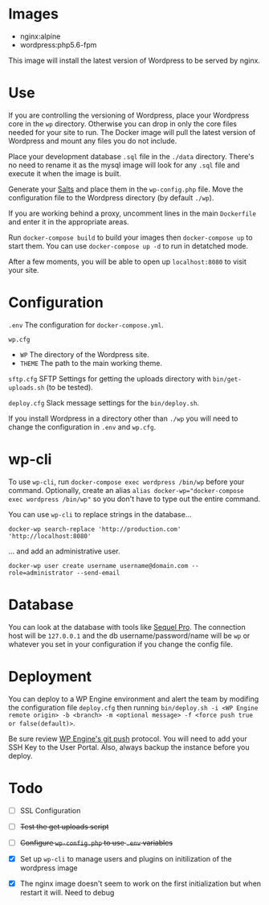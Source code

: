 # Images
- nginx:alpine
- wordpress:php5.6-fpm

This image will install the latest version of Wordpress to be served by nginx.

# Use
If you are controlling the versioning of Wordpress, place your Wordpress core
in the `wp` directory. Otherwise you can drop in only the core files needed for
your site to run. The Docker image will pull the latest version of Wordpress
and mount any files you do not include.

Place your development database `.sql` file in the `./data` directory. There's
no need to rename it as the mysql image will look for any `.sql` file and
execute it when the image is built.

Generate your [Salts](https://api.wordpress.org/secret-key/1.1/salt/) and place
them in the `wp-config.php` file. Move the configuration file to the Wordpress
directory (by default `./wp`).

If you are working behind a proxy, uncomment lines in the main `Dockerfile` and
enter it in the appropriate areas.

Run `docker-compose build` to build your images then `docker-compose up` to
start them. You can use `docker-compose up -d` to run in detatched mode.

After a few moments, you will be able to open up `localhost:8080` to visit your
site.

# Configuration
`.env` The configuration for `docker-compose.yml`.

`wp.cfg`
* `WP` The directory of the Wordpress site.
* `THEME` The path to the main working theme.

`sftp.cfg` SFTP Settings for getting the uploads directory with `bin/get-uploads.sh` (to be tested).

`deploy.cfg` Slack message settings for the `bin/deploy.sh`.

If you install Wordpress in a directory other than `./wp` you will need to change
the configuration in `.env` and `wp.cfg`.


# wp-cli
To use `wp-cli`, run `docker-compose exec wordpress /bin/wp` before your
command. Optionally, create an alias `alias docker-wp="docker-compose exec wordpress /bin/wp"`
so you don't have to type out the entire command.

You can use `wp-cli` to replace strings in the database...
```
docker-wp search-replace 'http://production.com' 'http://localhost:8080'
```

... and add an administrative user.
```
docker-wp user create username username@domain.com --role=administrator --send-email
```

# Database
You can look at the database with tools like
[Sequel Pro](https://www.sequelpro.com/). The connection host will be
`127.0.0.1` and the db username/password/name will be `wp` or whatever you set
in your configuration if you change the config file.

# Deployment
You can deploy to a WP Engine environment and alert the team by modifing the
configuration file `deploy.cfg` then running
`bin/deploy.sh -i <WP Engine remote origin> -b <branch> -m <optional message> -f <force push true or false(default)>`.

Be sure review [WP Engine's git push](https://wpengine.com/git/) protocol. You will
need to add your SSH Key to the User Portal. Also, always backup the instance before
you deploy.

# Todo
- [ ] SSL Configuration
- [ ] ~~Test the get uploads script~~
- [ ] ~~Configure `wp-config.php` to use `.env` variables~~
- [x] Set up `wp-cli` to manage users and plugins on initilization of the wordpress image
- [x] The nginx image doesn't seem to work on the first initialization but when
      restart it will. Need to debug

